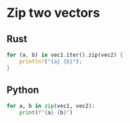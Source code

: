 # Zip two vectors

## Rust
```rust
for (a, b) in vec1.iter().zip(vec2) {
    println!("{a} {b}");
}
```

## Python
```python
for a, b in zip(vec1, vec2):
    print(f"{a} {b}")
```
